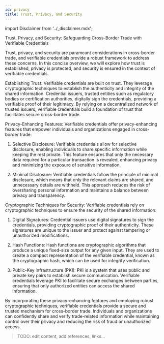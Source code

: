 ```yaml
---
id: privacy
title: Trust, Privacy, and Security
---
```


import Disclaimer from '../\_disclaimer.mdx';

<Disclaimer />

Trust, Privacy, and Security: Safeguarding Cross-Border Trade with Verifiable Credentials

Trust, privacy, and security are paramount considerations in cross-border trade, and verifiable credentials provide a robust framework to address these concerns. In this concise overview, we will explore how trust is established, privacy is protected, and security is ensured in the context of verifiable credentials.

Establishing Trust:
Verifiable credentials are built on trust. They leverage cryptographic techniques to establish the authenticity and integrity of the shared information. Credential issuers, trusted entities such as regulatory bodies or certification authorities, digitally sign the credentials, providing a verifiable proof of their legitimacy. By relying on a decentralized network of trusted issuers, verifiable credentials build a foundation of trust that facilitates secure cross-border trade.

Privacy-Enhancing Features:
Verifiable credentials offer privacy-enhancing features that empower individuals and organizations engaged in cross-border trade:

1. Selective Disclosure: Verifiable credentials allow for selective disclosure, enabling individuals to share specific information while keeping the rest private. This feature ensures that only the necessary data required for a particular transaction is revealed, enhancing privacy and minimizing the exposure of sensitive information.

2. Minimal Disclosure: Verifiable credentials follow the principle of minimal disclosure, which means that only the relevant claims are shared, and unnecessary details are withheld. This approach reduces the risk of oversharing personal information and maintains a balance between privacy and transparency.

Cryptographic Techniques for Security:
Verifiable credentials rely on cryptographic techniques to ensure the security of the shared information:

1. Digital Signatures: Credential issuers use digital signatures to sign the credentials, providing cryptographic proof of their authenticity. These signatures are unique to the issuer and protect against tampering or unauthorized modifications.

2. Hash Functions: Hash functions are cryptographic algorithms that produce a unique fixed-size output for any given input. They are used to create a compact representation of the verifiable credential, known as the cryptographic hash, which can be used for integrity verification.

3. Public-Key Infrastructure (PKI): PKI is a system that uses public and private key pairs to establish secure communication. Verifiable credentials leverage PKI to facilitate secure exchanges between parties, ensuring that only authorized entities can access the shared information.

By incorporating these privacy-enhancing features and employing robust cryptographic techniques, verifiable credentials provide a secure and trusted mechanism for cross-border trade. Individuals and organizations can confidently share and verify trade-related information while maintaining control over their privacy and reducing the risk of fraud or unauthorized access.

> TODO: edit content,
> add references, links...
